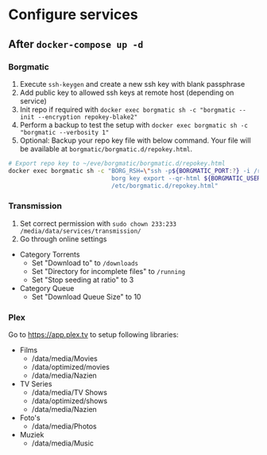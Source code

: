 # Configure services

## After `docker-compose up -d`

### Borgmatic

1. Execute `ssh-keygen` and create a new ssh key with blank passphrase
2. Add public key to allowed ssh keys at remote host (depending on service)
3. Init repo if required with `docker exec borgmatic sh -c "borgmatic --init --encryption repokey-blake2"`
4. Perform a backup to test the setup with `docker exec borgmatic sh -c "borgmatic --verbosity 1"`
5. Optional: Backup your repo key file with below command. Your file will be available at `borgmatic/borgmatic.d/repokey.html`.

```bash
# Export repo key to ~/eve/borgmatic/borgmatic.d/repokey.html
docker exec borgmatic sh -c "BORG_RSH=\"ssh -p${BORGMATIC_PORT:?} -i /root/.ssh/BorgHost\" \
                             borg key export --qr-html ${BORGMATIC_USER:?}@${BORGMATIC_HOST:?}:${BORGMATIC_PATH:?} \
                             /etc/borgmatic.d/repokey.html"
```

### Transmission

1. Set correct permission with `sudo chown 233:233 /media/data/services/transmission/`
2. Go through online settings

- Category Torrents
  - Set "Download to" to `/downloads`
  - Set "Directory for incomplete files" to `/running`
  - Set "Stop seeding at ratio" to 3
- Category Queue
  - Set "Download Queue Size" to 10

### Plex

Go to https://app.plex.tv to setup following libraries:

- Films
  - /data/media/Movies
  - /data/optimized/movies
  - /data/media/Nazien
- TV Series
  - /data/media/TV Shows
  - /data/optimized/shows
  - /data/media/Nazien
- Foto's
  - /data/media/Photos
- Muziek
  - /data/media/Music
